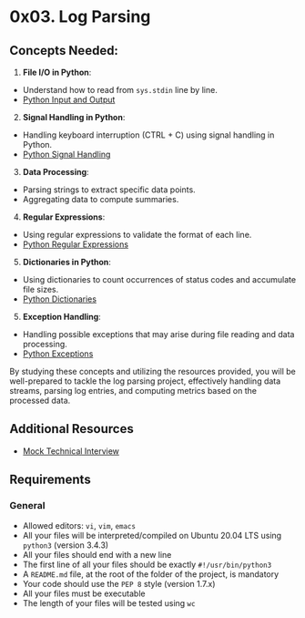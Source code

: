 # 0x03. Log Parsing
## Concepts Needed:
1. **File I/O in Python**:
* Understand how to read from `sys.stdin` line by line.
* [Python Input and Output](https://docs.python.org/3/tutorial/inputoutput.html)

2. **Signal Handling in Python**:
* Handling keyboard interruption (CTRL + C) using signal handling in Python.
* [Python Signal Handling](https://docs.python.org/3/library/signal.html)

3. **Data Processing**:
* Parsing strings to extract specific data points.
* Aggregating data to compute summaries.

4. **Regular Expressions**:
* Using regular expressions to validate the format of each line.
* [Python Regular Expressions](https://docs.python.org/3/library/re.html)

5. **Dictionaries in Python**:
* Using dictionaries to count occurrences of status codes and accumulate file sizes.
* [Python Dictionaries](https://docs.python.org/3/tutorial/datastructures.html#dictionaries)

5. **Exception Handling**:
* Handling possible exceptions that may arise during file reading and data processing.
* [Python Exceptions](https://docs.python.org/3/tutorial/errors.html)

By studying these concepts and utilizing the resources provided, you will be well-prepared to tackle the log parsing project, effectively handling data streams, parsing log entries, and computing metrics based on the processed data.

## Additional Resources
* [Mock Technical Interview](https://www.youtube.com/watch?v=5dRTK-_Bzd0)

## Requirements
### General
* Allowed editors: `vi`, `vim`, `emacs`
* All your files will be interpreted/compiled on Ubuntu 20.04 LTS using `python3` (version 3.4.3)
* All your files should end with a new line
* The first line of all your files should be exactly `#!/usr/bin/python3`
* A `README.md` file, at the root of the folder of the project, is mandatory
* Your code should use the `PEP 8` style (version 1.7.x)
* All your files must be executable
* The length of your files will be tested using `wc`